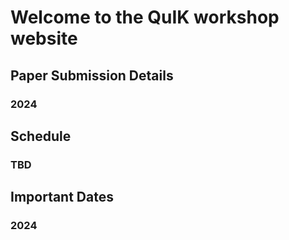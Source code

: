 # Welcome to the QuIK workshop website
## Paper Submission Details
### 2024
## Schedule
### TBD
## Important Dates
### 2024


